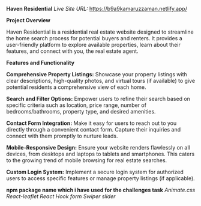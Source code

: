 **Haven Residential**
*Live Site URL:* https://b9a9kamaruzzaman.netlify.app/

**Project Overview**

Haven Residential is a residential real estate website designed to streamline the home search process for potential buyers and renters. It provides a user-friendly platform to explore available properties, learn about their features, and connect with you, the real estate agent.

**Features and Functionality**

**Comprehensive Property Listings:** Showcase your property listings with clear descriptions, high-quality photos, and virtual tours (if available) to give potential residents a comprehensive view of each home.

**Search and Filter Options:** Empower users to refine their search based on specific criteria such as location, price range, number of bedrooms/bathrooms, property type, and desired amenities.

**Contact Form Integration:** Make it easy for users to reach out to you directly through a convenient contact form. Capture their inquiries and connect with them promptly to nurture leads.

**Mobile-Responsive Design:** Ensure your website renders flawlessly on all devices, from desktops and laptops to tablets and smartphones. This caters to the growing trend of mobile browsing for real estate searches.

**Custom Login System:** Implement a secure login system for authorized users to access specific features or manage property listings (if applicable).

**npm package name which i have used for the challenges task**
*Animate.css*
*React-leaflet*
*React Hook form*
*Swiper slider*